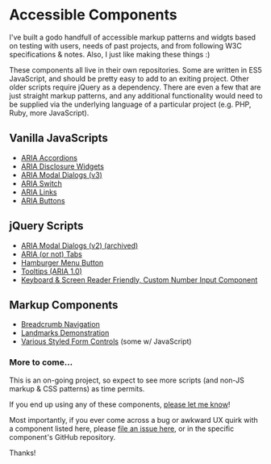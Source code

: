 # Accessible Components  

I've built a godo handfull of accessible markup patterns and widgts based on testing with users, needs of past projects, and from following W3C specifications & notes. Also, I just like making these things :)   

These components all live in their own repositories. Some are written in ES5 JavaScript, and should be pretty easy to add to an exiting project. Other older scripts require jQuery as a dependency. There are even a few that are just straight markup patterns, and any additional functionality would need to be supplied via the underlying language of a particular project (e.g. PHP, Ruby, more JavaScript).  

## Vanilla JavaScripts
* [ARIA Accordions](https://github.com/scottaohara/accessible_accordions)  
* [ARIA Disclosure Widgets](https://github.com/scottaohara/aria_disclosure_widget)  
* [ARIA Modal Dialogs (v3)](https://github.com/scottaohara/accessible_modal_window)
* [ARIA Switch](https://github.com/scottaohara/aria-switch-button)  
* [ARIA Links](https://github.com/scottaohara/aria-links)  
* [ARIA Buttons](https://github.com/scottaohara/a11y_button)    

## jQuery Scripts
* [ARIA Modal Dialogs (v2) (archived)](https://github.com/scottaohara/accessible_modal_window/tree/version_2_archive)  
* [ARIA (or not) Tabs](https://github.com/scottaohara/accessible_tabs)  
* [Hamburger Menu Button](https://github.com/scottaohara/accessible_hamburger)  
* [Tooltips (ARIA 1.0)](https://github.com/scottaohara/a11y_tooltips)  
* [Keyboard & Screen Reader Friendly, Custom Number Input Component](https://github.com/scottaohara/Numbler)  

## Markup Components  
* [Breadcrumb Navigation](https://github.com/scottaohara/a11y_breadcrumbs)  
* [Landmarks Demonstration](https://github.com/scottaohara/landmarks_demo)
* [Various Styled Form Controls](https://github.com/scottaohara/a11y_styled_form_controls) (some w/ JavaScript)

### More to come...
This is an on-going project, so expect to see more scripts (and non-JS markup & CSS patterns) as time permits.  

If you end up using any of these components, [please let me know](https://twitter.com/scottohara)!  

Most importantly, if you ever come across a bug or awkward UX quirk with a component listed here, please [file an issue here](https://github.com/scottaohara/accessible_components/issues/new), or in the specific component's GitHub repository.

Thanks!
